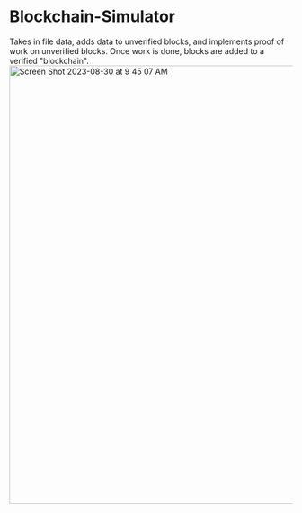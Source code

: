 # Blockchain-Simulator
Takes in file data, adds data to unverified blocks, and implements proof of work on unverified blocks. Once work is done, blocks are added to a verified "blockchain".
<img width="778" alt="Screen Shot 2023-08-30 at 9 45 07 AM" src="https://github.com/EvanJW7/Blockchain-Simulator/assets/84414002/cdd9d9de-2b94-4bef-a457-465785514f4f">
